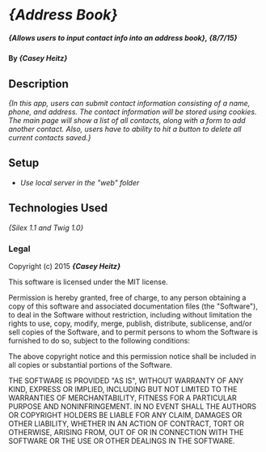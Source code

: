 # _{Address Book}_

##### _{Allows users to input contact info into an address book}, {8/7/15}_

#### By _**{Casey Heitz}**_

## Description

_{In this app, users can submit contact information consisting of a name, phone, and address.  The contact
  information will be stored using cookies.  The main page will show a list of all contacts, along with a form
  to add another contact.  Also, users have to ability to hit a button to delete all current contacts saved.}_

## Setup

* _Use local server in the "web" folder_

## Technologies Used

_{Silex 1.1 and Twig 1.0}_

### Legal

Copyright (c) 2015 **_{Casey Heitz}_**

This software is licensed under the MIT license.

Permission is hereby granted, free of charge, to any person obtaining a copy
of this software and associated documentation files (the "Software"), to deal
in the Software without restriction, including without limitation the rights
to use, copy, modify, merge, publish, distribute, sublicense, and/or sell
copies of the Software, and to permit persons to whom the Software is
furnished to do so, subject to the following conditions:

The above copyright notice and this permission notice shall be included in
all copies or substantial portions of the Software.

THE SOFTWARE IS PROVIDED "AS IS", WITHOUT WARRANTY OF ANY KIND, EXPRESS OR
IMPLIED, INCLUDING BUT NOT LIMITED TO THE WARRANTIES OF MERCHANTABILITY,
FITNESS FOR A PARTICULAR PURPOSE AND NONINFRINGEMENT. IN NO EVENT SHALL THE
AUTHORS OR COPYRIGHT HOLDERS BE LIABLE FOR ANY CLAIM, DAMAGES OR OTHER
LIABILITY, WHETHER IN AN ACTION OF CONTRACT, TORT OR OTHERWISE, ARISING FROM,
OUT OF OR IN CONNECTION WITH THE SOFTWARE OR THE USE OR OTHER DEALINGS IN
THE SOFTWARE.
